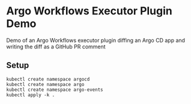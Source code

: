 # Argo Workflows Executor Plugin Demo

Demo of an Argo Workflows executor plugin diffing an Argo CD app and writing the diff as a GitHub PR comment

## Setup

```shell
kubectl create namespace argocd
kubectl create namespace argo
kubectl create namespace argo-events
kubectl apply -k .
```
